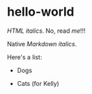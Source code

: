 # hello-world

<i>HTML italics</i>.
No, read <i>me</i>!!!

Native *Markdown italics*.

Here's a list:

* Dogs

* Cats (for Kelly)

